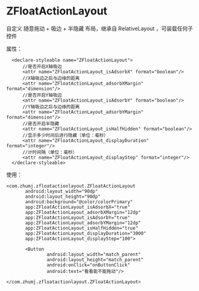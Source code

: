 # ZFloatActionLayout

 自定义 随意拖动 + 吸边 + 半隐藏 布局，继承自 RelativeLayout ，可装载任何子控件
 
 属性：
 
  <?xml version="1.0" encoding="utf-8"?>
  <resources>

      <declare-styleable name="ZFloatActionLayout">
          //是否开启X轴吸边
          <attr name="ZFloatActionLayout_isAdsorbX" format="boolean"/>
          //X轴吸边之后与边缘的距离
          <attr name="ZFloatActionLayout_adsorbXMargin" format="dimension"/>
          //是否开启Y轴吸边
          <attr name="ZFloatActionLayout_isAdsorbY" format="boolean"/>
          //Y轴吸边之后与边缘的距离
          <attr name="ZFloatActionLayout_adsorbYMargin" format="dimension"/>
          //是否开启半隐藏
          <attr name="ZFloatActionLayout_isHalfHidden" format="boolean"/>
          //显示多少时间后进行隐藏（单位：毫秒）
          <attr name="ZFloatActionLayout_displayDuration" format="integer"/>
          //计时间隔（单位：毫秒）
          <attr name="ZFloatActionLayout_displayStep" format="integer"/>
      </declare-styleable>

  </resources>

 使用：
   
    <com.zhumj.zfloatactionlayout.ZFloatActionLayout
           android:layout_width="90dp"
           android:layout_height="90dp"
           android:background="@color/colorPrimary"
           app:ZFloatActionLayout_isAdsorbX="true"
           app:ZFloatActionLayout_adsorbXMargin="12dp"
           app:ZFloatActionLayout_isAdsorbY="true"
           app:ZFloatActionLayout_adsorbYMargin="12dp"
           app:ZFloatActionLayout_isHalfHidden="true"
           app:ZFloatActionLayout_displayDuration="3000"
           app:ZFloatActionLayout_displayStep="100">

           <Button
                   android:layout_width="match_parent"
                   android:layout_height="match_parent"
                   android:onClick="onButtonClick"
                   android:text="看看能不能拖动"/>

    </com.zhumj.zfloatactionlayout.ZFloatActionLayout>
